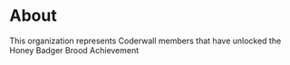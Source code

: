 About
=====

This organization represents Coderwall members that have unlocked the Honey Badger Brood Achievement 